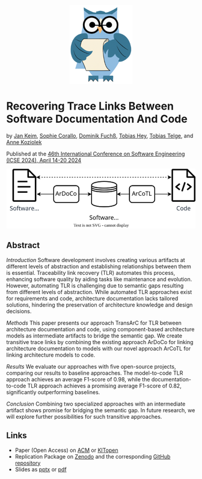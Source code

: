 <p align="center"> 
	<img alt="ArDoCo" src="../../logo.png" height="210"/>
</p>

# Recovering Trace Links Between Software Documentation And Code 
by [Jan Keim](https://orcid.org/0000-0002-8899-7081), [Sophie Corallo](https://orcid.org/0000-0002-1531-2977), [Dominik Fuchß](https://orcid.org/0000-0001-6410-6769), [Tobias Hey](https://orcid.org/0000-0003-0381-1020), [Tobias Telge](https://orcid.org/0009-0002-6700-6426), and [Anne Koziolek](https://orcid.org/0000-0002-1593-3394)

Published at the [46th International Conference on Software Engineering (ICSE 2024), April 14-20 2024](https://conf.researchr.org/home/icse-2024)

<p align="center">
	<img src="./approach_overview.svg" alt="Approach Overview"/>
</p>

## Abstract
*Introduction* 
Software development involves creating various artifacts at different levels of abstraction and establishing relationships between them is essential. 
Traceability link recovery (TLR) automates this process, enhancing software quality by aiding tasks like maintenance and evolution. 
However, automating TLR is challenging due to semantic gaps resulting from different levels of abstraction. 
While automated TLR approaches exist for requirements and code, architecture documentation lacks tailored solutions, hindering the preservation of architecture knowledge and design decisions.

*Methods* 
This paper presents our approach TransArC for TLR between architecture documentation and code, using component-based architecture models as intermediate artifacts to bridge the semantic gap. 
We create transitive trace links by combining the existing approach ArDoCo for linking architecture documentation to models with our novel approach ArCoTL for linking architecture models to code.

*Results* 
We evaluate our approaches with five open-source projects, comparing our results to baseline approaches. 
The model-to-code TLR approach achieves an average F1-score of 0.98, while the documentation-to-code TLR approach achieves a promising average F1-score of 0.82, significantly outperforming baselines.

*Conclusion* 
Combining two specialized approaches with an intermediate artifact shows promise for bridging the semantic gap. 
In future research, we will explore further possibilities for such transitive approaches.

## Links
- Paper (Open Access) on [ACM](https://doi.org/10.1145/3597503.363913) or [KITopen](https://doi.org/10.5445/IR/1000165692)
- Replication Package on [Zenodo](https://doi.org/10.5281/zenodo.10411853) and the corresponding [GitHub repository](https://github.com/ArDoCo/Replication-Package-ICSE24_Recovering-Trace-Links-Between-Software-Documentation-And-Code)
- Slides as [pptx](./presentation_icse24.pptx) or [pdf](./presentation_icse24.pdf)


